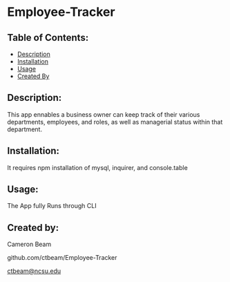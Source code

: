 # Employee-Tracker

## Table of Contents:

- [Description](#description)
- [Installation](#installation)
- [Usage](#usage)
- [Created By](#created-by)

## Description:

This app ennables a business owner can keep track of their various departments, employees, and roles, as well as managerial status within that department.

## Installation:

It requires npm installation of mysql, inquirer, and console.table

## Usage:

The App fully Runs through CLI

## Created by:

Cameron Beam

github.com/ctbeam/Employee-Tracker

ctbeam@ncsu.edu
